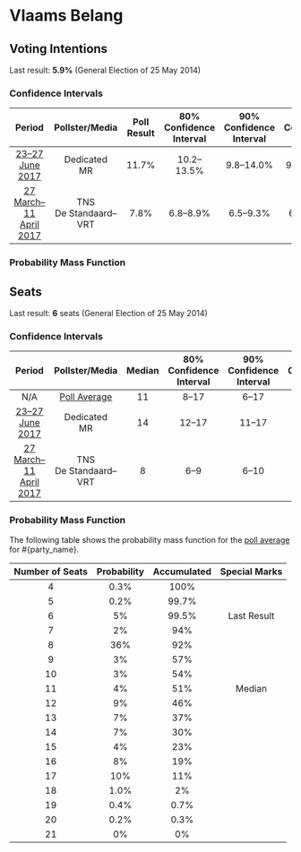# Vlaams Belang

## Voting Intentions

Last result: **5.9%** (General Election of 25 May 2014)

### Confidence Intervals

| Period     | Pollster/Media   | Poll Result | 80% Confidence Interval | 90% Confidence Interval | 95% Confidence Interval | 99% Confidence Interval |
|:----------:|:----------------:|:-----------:|:-----------------------:|:-----------------------:|:-----------------------:|:-----------------------:|
| [23–27 June 2017](2017-06-27-Dedicated.html) | Dedicated <br> MR | 11.7% | 10.2–13.5% | 9.8–14.0% | 9.4–14.4% | 8.7–15.3% |
| [27 March–11 April 2017](2017-04-11-TNS.html) | TNS <br> De Standaard–VRT | 7.8% | 6.8–8.9% | 6.5–9.3% | 6.3–9.6% | 5.8–10.2% |

### Probability Mass Function

## Seats

Last result: **6** seats (General Election of 25 May 2014)

### Confidence Intervals

| Period     | Pollster/Media   | Median | 80% Confidence Interval | 90% Confidence Interval | 95% Confidence Interval | 99% Confidence Interval |
|:----------:|:----------------:|:------:|:-----------------------:|:-----------------------:|:-----------------------:|:-----------------------:|
| N/A | [Poll Average](average.html) | 11 | 8–17 | 6–17 | 6–17 | 6–19 |
| [23–27 June 2017](2017-06-27-Dedicated.html) | Dedicated <br> MR | 14 | 12–17 | 11–17 | 10–18 | 9–20 |
| [27 March–11 April 2017](2017-04-11-TNS.html) | TNS <br> De Standaard–VRT | 8 | 6–9 | 6–10 | 6–11 | 4–12 |

### Probability Mass Function

The following table shows the probability mass function for the [poll average](average.html) for #{party_name}.

| Number of Seats | Probability | Accumulated | Special Marks |
|:---------------:|:-----------:|:-----------:|:-------------:|
| 4 | 0.3% | 100% |  |
| 5 | 0.2% | 99.7% |  |
| 6 | 5% | 99.5% | Last Result |
| 7 | 2% | 94% |  |
| 8 | 36% | 92% |  |
| 9 | 3% | 57% |  |
| 10 | 3% | 54% |  |
| 11 | 4% | 51% | Median |
| 12 | 9% | 46% |  |
| 13 | 7% | 37% |  |
| 14 | 7% | 30% |  |
| 15 | 4% | 23% |  |
| 16 | 8% | 19% |  |
| 17 | 10% | 11% |  |
| 18 | 1.0% | 2% |  |
| 19 | 0.4% | 0.7% |  |
| 20 | 0.2% | 0.3% |  |
| 21 | 0% | 0% |  |


